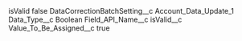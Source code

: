 <?xml version="1.0" encoding="UTF-8"?>
<CustomMetadata xmlns="http://soap.sforce.com/2006/04/metadata" xmlns:xsi="http://www.w3.org/2001/XMLSchema-instance" xmlns:xsd="http://www.w3.org/2001/XMLSchema">
    <label>isValid</label>
    <protected>false</protected>
    <values>
        <field>DataCorrectionBatchSetting__c</field>
        <value xsi:type="xsd:string">Account_Data_Update_1</value>
    </values>
    <values>
        <field>Data_Type__c</field>
        <value xsi:type="xsd:string">Boolean</value>
    </values>
    <values>
        <field>Field_API_Name__c</field>
        <value xsi:type="xsd:string">isValid__c</value>
    </values>
    <values>
        <field>Value_To_Be_Assigned__c</field>
        <value xsi:type="xsd:string">true</value>
    </values>
</CustomMetadata>
